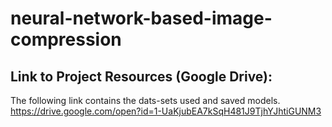# neural-network-based-image-compression

## Link to Project Resources (Google Drive):
The following link contains the dats-sets used and saved models.
https://drive.google.com/open?id=1-UaKjubEA7kSqH481J9TjhYJhtiGUNM3

